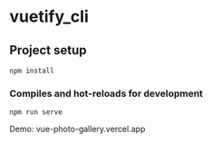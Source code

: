 # vuetify_cli

## Project setup
```
npm install
```

### Compiles and hot-reloads for development
```
npm run serve
```
Demo: vue-photo-gallery.vercel.app
